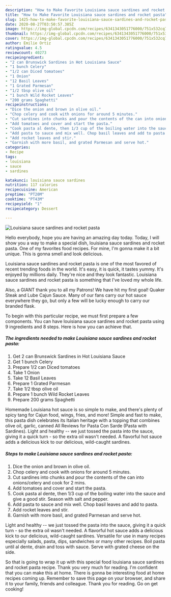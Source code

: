 ```yaml
---
description: "How to Make Favorite Louisiana sauce sardines and rocket pasta"
title: "How to Make Favorite Louisiana sauce sardines and rocket pasta"
slug: 1425-how-to-make-favorite-louisiana-sauce-sardines-and-rocket-pasta
date: 2020-08-27T03:50:57.385Z
image: https://img-global.cpcdn.com/recipes/6341343051776000/751x532cq70/louisiana-sauce-sardines-and-rocket-pasta-recipe-main-photo.jpg
thumbnail: https://img-global.cpcdn.com/recipes/6341343051776000/751x532cq70/louisiana-sauce-sardines-and-rocket-pasta-recipe-main-photo.jpg
cover: https://img-global.cpcdn.com/recipes/6341343051776000/751x532cq70/louisiana-sauce-sardines-and-rocket-pasta-recipe-main-photo.jpg
author: Emilie Ortiz
ratingvalue: 4.5
reviewcount: 40273
recipeingredient:
- "2 can Brunswick Sardines in Hot Louisiana Sauce"
- "1 bunch Celery"
- "1/2 can Diced tomatoes"
- "1 Onion"
- "12 Basil Leaves"
- "1 Grated Parmesan"
- "1/2 tbsp olive oil"
- "1 bunch Wild Rocket Leaves"
- "200 grams Spaghetti"
recipeinstructions:
- "Dice the onion and brown in olive oil."
- "Chop celery and cook with onions for around 5 minutes."
- "Cut sardines into chunks and pour the contents of the can into onions/celery and cook for 2 mins."
- "Add tomatoes and cover and start the pasta."
- "Cook pasta al dente, then 1/3 cup of the boiling water into the sauce and give a good stir. Season with salt and pepper."
- "Add pasta to sauce and mix well. Chop basil leaves and add to pasta."
- "Add rocket leaves and stir."
- "Garnish with more basil, and grated Parmesan and serve hot."
categories:
- Recipe
tags:
- louisiana
- sauce
- sardines

katakunci: louisiana sauce sardines 
nutrition: 117 calories
recipecuisine: American
preptime: "PT20M"
cooktime: "PT43M"
recipeyield: "1"
recipecategory: Dessert

---
```



![Louisiana sauce sardines and rocket pasta](https://img-global.cpcdn.com/recipes/6341343051776000/751x532cq70/louisiana-sauce-sardines-and-rocket-pasta-recipe-main-photo.jpg)

Hello everybody, hope you are having an amazing day today. Today, I will show you a way to make a special dish, louisiana sauce sardines and rocket pasta. One of my favorites food recipes. For mine, I'm gonna make it a bit unique. This is gonna smell and look delicious.

Louisiana sauce sardines and rocket pasta is one of the most favored of recent trending foods in the world. It's easy, it is quick, it tastes yummy. It's enjoyed by millions daily. They're nice and they look fantastic. Louisiana sauce sardines and rocket pasta is something that I've loved my whole life.

Also, a GIANT thank you to all my Patrons! We have hit my first goal! Quaker Steak and Lube Cajun Sauce. Many of our fans carry our hot sauce everywhere they go, but only a few will be lucky enough to carry our branded flask.


To begin with this particular recipe, we must first prepare a few components. You can have louisiana sauce sardines and rocket pasta using 9 ingredients and 8 steps. Here is how you can achieve that.

<!--inarticleads1-->

##### The ingredients needed to make Louisiana sauce sardines and rocket pasta:

1. Get 2 can Brunswick Sardines in Hot Louisiana Sauce
1. Get 1 bunch Celery
1. Prepare 1/2 can Diced tomatoes
1. Take 1 Onion
1. Take 12 Basil Leaves
1. Prepare 1 Grated Parmesan
1. Take 1/2 tbsp olive oil
1. Prepare 1 bunch Wild Rocket Leaves
1. Prepare 200 grams Spaghetti


Homemade Louisiana hot sauce is so simple to make, and there&#39;s plenty of spicy tang for Cajun food, wings, fries, and more! Simple and fast to make, this pasta dish celebrates its Italian heritage with a topping that combines olive oil, garlic, canned All Reviews for Pasta Con Sarde (Pasta with Sardines). Light and healthy -- we just tossed the pasta into the sauce, giving it a quick turn - so the extra oil wasn&#39;t needed. A flavorful hot sauce adds a delicious kick to our delicious, wild-caught sardines. 

<!--inarticleads2-->

##### Steps to make Louisiana sauce sardines and rocket pasta:

1. Dice the onion and brown in olive oil.
1. Chop celery and cook with onions for around 5 minutes.
1. Cut sardines into chunks and pour the contents of the can into onions/celery and cook for 2 mins.
1. Add tomatoes and cover and start the pasta.
1. Cook pasta al dente, then 1/3 cup of the boiling water into the sauce and give a good stir. Season with salt and pepper.
1. Add pasta to sauce and mix well. Chop basil leaves and add to pasta.
1. Add rocket leaves and stir.
1. Garnish with more basil, and grated Parmesan and serve hot.


Light and healthy -- we just tossed the pasta into the sauce, giving it a quick turn - so the extra oil wasn&#39;t needed. A flavorful hot sauce adds a delicious kick to our delicious, wild-caught sardines. Versatile for use in many recipes especially salads, pasta, dips, sandwiches or many other recipes. Boil pasta until al dente, drain and toss with sauce. Serve with grated cheese on the side. 

So that is going to wrap it up with this special food louisiana sauce sardines and rocket pasta recipe. Thank you very much for reading. I'm confident that you can make this at home. There is gonna be interesting food at home recipes coming up. Remember to save this page on your browser, and share it to your family, friends and colleague. Thank you for reading. Go on get cooking!
